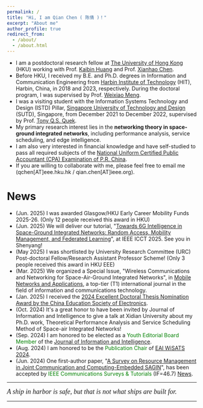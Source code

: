 ```yaml
---
permalink: /
title: "Hi, I am Qian Chen ( 陈倩 )！"
excerpt: "About me"
author_profile: true
redirect_from: 
  - /about/
  - /about.html
---
```


- I am a postdoctoral research fellow at [The University of Hong Kong](https://www.hku.hk/) (HKU) working with Prof. [Kaibin Huang](https://www.eee.hku.hk/people/huangkb/) and Prof. [Xianhao Chen](http://xianhaochen.net/).
- Before HKU, I received my B.E. and Ph.D. degrees in Information and Communication Engineering from [Harbin Institute of Technology](https://www.hit.edu.cn/) (HIT), Harbin, China, in 2018 and 2023, respectively. During the doctoral program, I was supervised by Prof. [Weixiao Meng](http://homepage.hit.edu.cn/mengweixiao).
- I was a visiting student with the Information Systems Technology and Design (ISTD) Pillar, [Singapore University of Technology and Design](https://sutd.edu.sg/) (SUTD), Singapore, from December 2021 to December 2022, supervised by Prof. [Tony Q.S. Quek](https://people.sutd.edu.sg/~tonyquek/).
- My primary research interest lies in the **networking theory in space-ground integrated networks**, including performance analysis, service scheduling, and edge intelligence.
- I am also very interested in financial knowledge and have self-studied to pass all required subjects of the [National Uniform Certified Public Accountant (CPA) Examination of P.R. China](http://www.lncpa.org.cn/lnas/content/detail/1714400051118).
- If you are willing to collaborate with me, please feel free to email me (qchen[AT]eee.hku.hk / qian.chen[AT]ieee.org).


News
==
* (Jun. 2025) I was awarded Glasgow/HKU Early Career Mobility Funds 2025-26. (Only 12 people received this award in HKU)
* (Jun. 2025) We will deliver our tutorial, "[Towards 6G Intelligence in Space-Ground Integrated Networks: Random Access, Mobility Management, and Federated Learning](https://www.ieee-icct.org/tutorial-1.html)", at IEEE ICCT 2025. See you in Shenyang!
* (May 2025) I was shortlisted by University Research Committee (URC) Post-doctoral Fellow/Research Assistant Professor Scheme! (Only 3 people received this award in HKU EEE)
* (Mar. 2025) We organized a Special Issue, "Wireless Communications and Networking for Space-Air-Ground Integrated Networks", in [Mobile Networks and Applications](https://link.springer.com/journal/11036/updates/27766146), a top-tier (T1) international journal in the field of information and communications technology.
* (Jan. 2025) I received the [2024 Excellent Doctoral Thesis Nomination Award by the China Education Society of Electronics](https://mp.weixin.qq.com/s/TpD5AJ6dj7Fzo1zrNceh_g). 
* (Oct. 2024) It's a great honor to have been invited by Journal of Information and Intelligence to give a talk at Xidian University about my Ph.D. work, Theoretical Performance Analysis and Service Scheduling Method of Space-air Integrated Networks!
* (Sep. 2024) I am honored to be elected as a <font color = "green">Youth Editorial Board Member</font> of the [Journal of Information and Intelligence](https://www.sciencedirect.com/journal/journal-of-information-and-intelligence).
* (Aug. 2024) I am honored to be the <font color = "green">Publication Chair</font> of [EAI WiSATS 2024](https://psats.eai-conferences.org/2024/).
* (Jun. 2024) One first-author paper, "[A Survey on Resource Management in Joint Communication and Computing-Embedded SAGIN](https://arxiv.org/abs/2403.17400)", has been accepted by <font color = "green">IEEE Communications Surveys & Tutorials</font> (IF=46.7) [News](https://mp.weixin.qq.com/s/YDpSKFCFTgQp5SDKuP6O0g).


---

<i style="font-family: 'Georgia', serif; font-size: 18px; ">A ship in harbor is safe, but that is not what ships are built for.</i>

---
